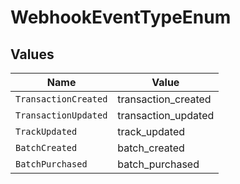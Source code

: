 # WebhookEventTypeEnum


## Values

| Name                 | Value                |
| -------------------- | -------------------- |
| `TransactionCreated` | transaction_created  |
| `TransactionUpdated` | transaction_updated  |
| `TrackUpdated`       | track_updated        |
| `BatchCreated`       | batch_created        |
| `BatchPurchased`     | batch_purchased      |